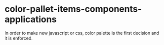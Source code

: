 # color-pallet-items-components-applications
In order to make new javascript or css, color palette is the first decision and it is enforced.
